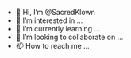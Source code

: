 - 👋 Hi, I’m @SacredKlown
- 👀 I’m interested in ...
- 🌱 I’m currently learning ...
- 💞️ I’m looking to collaborate on ...
- 📫 How to reach me ...

<!---
SacredKlown/SacredKlown is a ✨ special ✨ repository because its `README.md` (this file) appears on your GitHub profile.
You can click the Preview link to take a look at your changes.
--->
